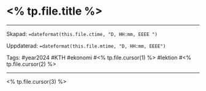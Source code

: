 # <% tp.file.title %>

---

Skapad: `=dateformat(this.file.ctime, "D, HH:mm, EEEE ")`

Uppdaterad: `=dateformat(this.file.mtime, "D, HH:mm, EEEE")`

Tags: #year2024 #KTH #ekonomi #<% tp.file.cursor(1) %> #lektion #<% tp.file.cursor(2) %>

---

<% tp.file.cursor(3) %>
